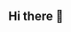 ## Hi there 👋

<!--
**dmwaczak/dmwaczak** is a ✨ _special_ ✨ repository because its `README.md` (this file) appears on your GitHub profile.

Here are some ideas to get you started:

- 🔭 I’m currently working on getting my double major in Finance & M.I.S.
- 🌱 I’m currently learning more in depth C# as well learning into how to manage risk in financial markets, as well as commerical banking
- 💬 Ask me about my passion for golf!
- 📫 How to reach me: dylan.m.waczak-1@ou.edu
- ⚡ Fun fact: I LOVE reptiles and know an abnormal amount about them
-->
